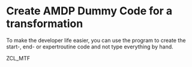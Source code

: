# Create AMDP Dummy Code for a transformation

To make the developer life easier, you can use the program to create the start-, end- or expertroutine code and not type everything by hand.

ZCL_MTF
